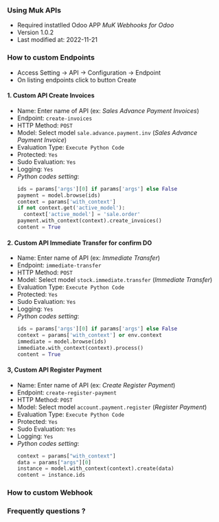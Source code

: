 ### Using Muk APIs
- Required instatlled Odoo APP *MuK Webhooks for Odoo*
- Version 1.0.2
- Last modified at: 2022-11-21

### How to custom Endpoints
- Access Setting -> API -> Configuration -> Endpoint
- On listing endpoints click to button Create
#### 1. Custom API Create Invoices
- Name: Enter name of API (ex: _Sales Advance Payment Invoices_)
- Endpoint: `create-invoices`
- HTTP Method: `POST`
- Model: Select model `sale.advance.payment.inv` (_Sales Advance Payment Invoice_)
- Evaluation Type: `Execute Python Code`
- Protected: `Yes`
- Sudo Evaluation: `Yes`
- Logging: `Yes`
- *Python codes setting*:
    ```python
    ids = params['args'][0] if params['args'] else False
    payment = model.browse(ids)
    context = params['with_context']
    if not context.get('active_model'):
      context['active_model'] = 'sale.order'
    payment.with_context(context).create_invoices()
    content = True
    ```
#### 2. Custom API Immediate Transfer for confirm DO
- Name: Enter name of API  (ex: _Immediate Transfer_)
- Endpoint: `immediate-transfer`
- HTTP Method: `POST`
- Model: Select model `stock.immediate.transfer` (_Immediate Transfer_)
- Evaluation Type: `Execute Python Code`
- Protected: `Yes`
- Sudo Evaluation: `Yes`
- Logging: `Yes`
- *Python codes setting*:
    ```python
    ids = params['args'][0] if params['args'] else False
    context = params['with_context'] or env.context
    immediate = model.browse(ids)
    immediate.with_context(context).process()
    content = True
    ```
#### 3, Custom API Register Payment
- Name: Enter name of API  (ex: _Create Register Payment_)
- Endpoint: `create-register-payment`
- HTTP Method: `POST`
- Model: Select model `account.payment.register` (_Register Payment_)
- Evaluation Type: `Execute Python Code`
- Protected: `Yes`
- Sudo Evaluation: `Yes`
- Logging: `Yes`
- *Python codes setting*:
    ```python
    context = params["with_context"]
    data = params["args"][0]
    instance = model.with_context(context).create(data)
    content = instance.ids
    ```
  
### How to custom Webhook

### Frequently questions ?
